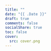 ```yaml
---
title: ""
date: "{{ .Date }}"
draft: true
comments: false
socialShare: true
toc: false
cover:
  src: cover.png
---
```

